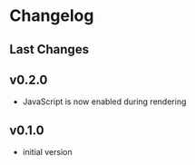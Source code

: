 # Changelog

## Last Changes


## v0.2.0

- JavaScript is now enabled during rendering


## v0.1.0

- initial version
